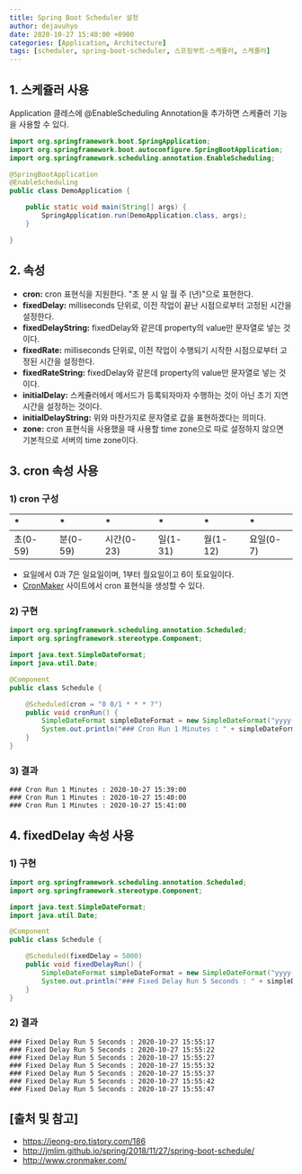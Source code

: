 ```yaml
---
title: Spring Boot Scheduler 설정
author: dejavuhyo
date: 2020-10-27 15:40:00 +0900
categories: [Application, Architecture]
tags: [scheduler, spring-boot-scheduler, 스프링부트-스케쥴러, 스케쥴러]
---
```


## 1. 스케쥴러 사용
Application 클레스에 @EnableScheduling Annotation을 추가하면 스케쥴러 기능을 사용할 수 있다.

```java
import org.springframework.boot.SpringApplication;
import org.springframework.boot.autoconfigure.SpringBootApplication;
import org.springframework.scheduling.annotation.EnableScheduling;

@SpringBootApplication
@EnableScheduling
public class DemoApplication {

    public static void main(String[] args) {
        SpringApplication.run(DemoApplication.class, args);
    }

}
```

## 2. 속성

* **cron:** cron 표현식을 지원한다. "초 분 시 일 월 주 (년)"으로 표현한다.
* **fixedDelay:** milliseconds 단위로, 이전 작업이 끝난 시점으로부터 고정된 시간을 설정한다.
* **fixedDelayString:** fixedDelay와 같은데 property의 value만 문자열로 넣는 것이다.
* **fixedRate:** milliseconds 단위로, 이전 작업이 수행되기 시작한 시점으로부터 고정된 시간을 설정한다.
* **fixedRateString:** fixedDelay와 같은데 property의 value만 문자열로 넣는 것이다.
* **initialDelay:** 스케쥴러에서 메서드가 등록되자마자 수행하는 것이 아닌 초기 지연시간을 설정하는 것이다.
* **initialDelayString:** 위와 마찬가지로 문자열로 값을 표현하겠다는 의미다.
* **zone:** cron 표현식을 사용했을 때 사용할 time zone으로 따로 설정하지 않으면 기본적으로 서버의 time zone이다.

## 3. cron 속성 사용

### 1) cron 구성

| * | * | * | * | * | * |
|:---|:---|:---|:---|:---|:---|
| 초(0-59) | 분(0-59) | 시간(0-23) | 일(1-31) | 월(1-12) | 요일(0-7) |

* 요일에서 0과 7은 일요일이며, 1부터 월요일이고 6이 토요일이다.
* [CronMaker](http://www.cronmaker.com/) 사이트에서 cron 표현식을 생성할 수 있다.

### 2) 구현

```java
import org.springframework.scheduling.annotation.Scheduled;
import org.springframework.stereotype.Component;

import java.text.SimpleDateFormat;
import java.util.Date;

@Component
public class Schedule {

    @Scheduled(cron = "0 0/1 * * * ?")
    public void cronRun() {
        SimpleDateFormat simpleDateFormat = new SimpleDateFormat("yyyy-MM-dd HH:mm:ss");
        System.out.println("### Cron Run 1 Minutes : " + simpleDateFormat.format(new Date()));
    }
}
```

### 3) 결과

```text
### Cron Run 1 Minutes : 2020-10-27 15:39:00
### Cron Run 1 Minutes : 2020-10-27 15:40:00
### Cron Run 1 Minutes : 2020-10-27 15:41:00
```

## 4. fixedDelay 속성 사용

### 1) 구현

```java
import org.springframework.scheduling.annotation.Scheduled;
import org.springframework.stereotype.Component;

import java.text.SimpleDateFormat;
import java.util.Date;

@Component
public class Schedule {

    @Scheduled(fixedDelay = 5000)
    public void fixedDelayRun() {
        SimpleDateFormat simpleDateFormat = new SimpleDateFormat("yyyy-MM-dd HH:mm:ss");
        System.out.println("### Fixed Delay Run 5 Seconds : " + simpleDateFormat.format(new Date()));
    }
}
```

### 2) 결과

```text
### Fixed Delay Run 5 Seconds : 2020-10-27 15:55:17
### Fixed Delay Run 5 Seconds : 2020-10-27 15:55:22
### Fixed Delay Run 5 Seconds : 2020-10-27 15:55:27
### Fixed Delay Run 5 Seconds : 2020-10-27 15:55:32
### Fixed Delay Run 5 Seconds : 2020-10-27 15:55:37
### Fixed Delay Run 5 Seconds : 2020-10-27 15:55:42
### Fixed Delay Run 5 Seconds : 2020-10-27 15:55:47
```

## [출처 및 참고]
* <https://jeong-pro.tistory.com/186>
* <http://jmlim.github.io/spring/2018/11/27/spring-boot-schedule/>
* <http://www.cronmaker.com/>
